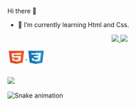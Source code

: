 Hi there 👋
- 🌱 I’m currently learning Html and Css.
<div align="center">
  <a href="https://github.com/helio1997">
  <img height="155em" src="https://github-readme-stats.vercel.app/api?username=helio1997&show_icons=true&theme=dark&include_all_commits=true&count_private=true"/>
  <img height="155em" src="https://github-readme-stats.vercel.app/api/top-langs/?username=helio1997&layout=compact&langs_count=7&theme=dark"/>
</div>
<div style="display: inline_block"><br>
<img align="center" alt="helio-HTML" height="30" width="40" src="https://raw.githubusercontent.com/devicons/devicon/master/icons/html5/html5-original.svg">
<img align="center" alt="helio-CSS" height="30" width="40" src="https://raw.githubusercontent.com/devicons/devicon/master/icons/css3/css3-original.svg">
</div>

##

<div>
 <a href="https://www.linkedin.com/in/hélio-patrício/-45875016a" target="_blank"><img src="https://img.shields.io/badge/-LinkedIn-%230077B5?style=for-the-badge&logo=linkedin&logoColor=white" target="_blank"></a> 

![Snake animation](https://github.com/helio1997/helio1997/blob/output/github-contribution-grid-snake.svg)
</div>
